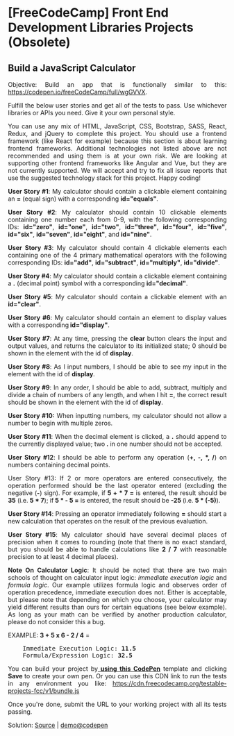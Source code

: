   <body>
    <h1>[FreeCodeCamp] Front End Development Libraries Projects (Obsolete)</h1>
    <h2>Build a JavaScript Calculator </h2>
    <p align="justify">Objective: Build an app that is functionally similar to
      this: <a href="https://codepen.io/freeCodeCamp/full/wgGVVX">https://codepen.io/freeCodeCamp/full/wgGVVX</a>.</p>
    <p align="justify">Fulfill the below user stories and get all of the tests
      to pass. Use whichever libraries or APIs you need. Give it your own
      personal style.</p>
    <p align="justify">You can use any mix of HTML, JavaScript, CSS, Bootstrap,
      SASS, React, Redux, and jQuery to complete this project. You should use a
      frontend framework (like React for example) because this section is about
      learning frontend frameworks. Additional technologies not listed above are
      not recommended and using them is at your own risk. We are looking at
      supporting other frontend frameworks like Angular and Vue, but they are
      not currently supported. We will accept and try to fix all issue reports
      that use the suggested technology stack for this project. Happy coding!</p>
    <p align="justify"><strong>User Story #1</strong>: My calculator should
      contain a clickable element containing an <strong>=</strong> (equal sign)
      with a corresponding <strong>id="equals"</strong>.</p>
    <p align="justify"><strong>User Story #2</strong>: My calculator should
      contain 10 clickable elements containing one number each from 0-9, with
      the following corresponding IDs: <strong>id="zero"</strong>, <strong>id="one"</strong>,
      <strong>id="two"</strong>, <strong>id="three"</strong>, <strong>id="four"</strong>,
      <strong> id="five"</strong>, <strong>id="six"</strong>, <strong>id="seven"</strong>,
      <strong>id="eight"</strong>, and <strong>id="nine"</strong>.</p>
    <p align="justify"><strong>User Story #3</strong>: My calculator should
      contain 4 clickable elements each containing one of the 4 primary
      mathematical operators with the following corresponding IDs: <strong>id="add"</strong>,
      <strong>id="subtract"</strong>, <strong>id="multiply"</strong>, <strong>id="divide"</strong>.</p>
    <p align="justify"><strong>User Story #4</strong>: My calculator should
      contain a clickable element containing a <strong>.</strong> (decimal
      point) symbol with a corresponding <strong>id="decimal"</strong>.</p>
    <p align="justify"><strong>User Story #5</strong>: My calculator should
      contain a clickable element with an <strong>id="clear"</strong>.</p>
    <p align="justify"><strong>User Story #6</strong>: My calculator should
      contain an element to display values with a corresponding<strong>
        id="display"</strong>.</p>
    <p align="justify"><strong>User Story #7</strong>: At any time, pressing the
      <strong>clear </strong>button clears the input and output values, and
      returns the calculator to its initialized state; 0 should be shown in the
      element with the id of <strong>display</strong>.</p>
    <p align="justify"><strong>User Story #8</strong>: As I input numbers, I
      should be able to see my input in the element with the id of <strong>display</strong>.</p>
    <p align="justify"><strong>User Story #9</strong>: In any order, I should be
      able to add, subtract, multiply and divide a chain of numbers of any
      length, and when I hit <strong>=</strong>, the correct result should be
      shown in the element with the id of <strong>display</strong>.</p>
    <p align="justify"><strong>User Story #10:</strong> When inputting numbers,
      my calculator should not allow a number to begin with multiple zeros.</p>
    <p align="justify"><strong>User Story #11</strong>: When the decimal element
      is clicked, a <strong>.</strong> should append to the currently displayed
      value; two<strong> .</strong> in one number should not be accepted.</p>
    <p align="justify"><strong>User Story #12</strong>: I should be able to
      perform any operation (<strong>+, -, *, /</strong>) on numbers containing
      decimal points.</p>
    <p align="justify">User Story #13: If 2 or more operators are entered
      consecutively, the operation performed should be the last operator entered
      (excluding the negative (<strong>-</strong>) sign). For example, if <strong>5
        + * 7 =</strong> is entered, the result should be<strong> 35</strong>
      (i.e. <strong>5 * 7</strong>); if<strong> 5 * - 5 =</strong> is entered,
      the result should be <strong>-25 </strong>(i.e. <strong>5 * (-5)</strong>).</p>
    <p align="justify"><strong>User Story #14</strong>: Pressing an operator
      immediately following <strong>=</strong> should start a new calculation
      that operates on the result of the previous evaluation.</p>
    <p align="justify"><strong>User Story #15</strong>: My calculator should
      have several decimal places of precision when it comes to rounding (note
      that there is no exact standard, but you should be able to handle
      calculations like <strong>2 / 7</strong> with reasonable precision to at
      least 4 decimal places).</p>
    <p align="justify"><strong>Note On Calculator Logic</strong>: It should be
      noted that there are two main schools of thought on calculator input
      logic: <em>immediate execution logic </em>and <em>formula logic</em>.
      Our example utilizes formula logic and observes order of operation
      precedence, immediate execution does not. Either is acceptable, but please
      note that depending on which you choose, your calculator may yield
      different results than ours for certain equations (see below example). As
      long as your math can be verified by another production calculator, please
      do not consider this a bug.</p>
    <p align="justify">EXAMPLE: <strong>3 + 5 x 6 - 2 / 4</strong> = </p>
    <pre>    Immediate Execution Logic: <strong>11.5</strong>
    Formula/Expression Logic: <strong>32.5</strong>
</pre>
    <p align="justify">You can build your project by<u><strong> using this
          CodePen</strong></u> template and clicking <strong>Save </strong>to
      create your own pen. Or you can use this CDN link to run the tests in any
      environment you like: <a href="https://cdn.freecodecamp.org/testable-projects-fcc/v1/bundle.js">https://cdn.freecodecamp.org/testable-projects-fcc/v1/bundle.js</a></p>
    <p align="justify">Once you're done, submit the URL to your working project
      with all its tests passing.</p>
    <p align="justify">Solution: <a href="https://github.com/cwchan0212/calculator2">Source</a>
      | <a href="https://codepen.io/cwchan0212/pen/zYWYzpm">demo@codepen</a></p>
  </body>

